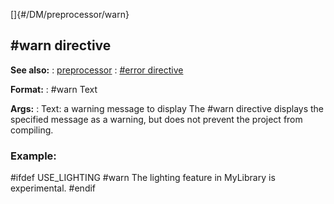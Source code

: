 []{#/DM/preprocessor/warn}
  ## #warn directive
  **See also:**
  :   [preprocessor](ref/DM/preprocessor)
  :   [#error directive](ref/DM/preprocessor/error)
  <!-- -->
  **Format:**
  :   #warn Text
  <!-- -->
  **Args:**
  :   Text: a warning message to display
  The #warn directive displays the specified message as a warning, but
  does not prevent the project from compiling.
  ### Example:
  #ifdef USE_LIGHTING #warn The lighting feature in MyLibrary is
  experimental. #endif